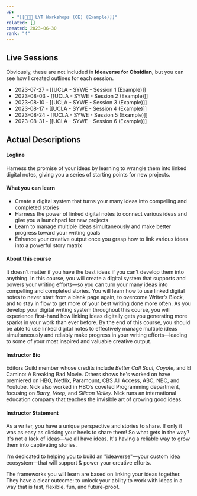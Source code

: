 ```yaml
---
up:
  - "[[👨🏻‍🏫 LYT Workshops (OE) (Example)]]"
related: []
created: 2023-06-30
rank: "4"
---
```


## Live Sessions
Obviously, these are not included in **Ideaverse for Obsidian**, but you can see how I created outlines for each session.

- 2023-07-27 - [[UCLA - SYWE - Session 1 (Example)]]
- 2023-08-03 - [[UCLA - SYWE - Session 2 (Example)]]
- 2023-08-10 - [[UCLA - SYWE - Session 3 (Example)]]
- 2023-08-17 - [[UCLA - SYWE - Session 4 (Example)]]
- 2023-08-24 - [[UCLA - SYWE - Session 5 (Example)]]
- 2023-08-31 - [[UCLA - SYWE - Session 6 (Example)]]

## Actual Descriptions
#### Logline

Harness the promise of your ideas by learning to wrangle them into linked digital notes, giving you a series of starting points for new projects.

#### What you can learn

- Create a digital system that turns your many ideas into compelling and completed stories
- Harness the power of linked digital notes to connect various ideas and give you a launchpad for new projects
- Learn to manage multiple ideas simultaneously and make better progress toward your writing goals
- Enhance your creative output once you grasp how to link various ideas into a powerful story matrix

#### About this course

It doesn’t matter if you have the best ideas if you can’t develop them into anything. In this course, you will create a digital system that supports and powers your writing efforts—so you can turn your many ideas into compelling and completed stories. You will learn how to use linked digital notes to never start from a blank page again, to overcome Writer’s Block, and to stay in flow to get more of your best writing done more often. As you develop your digital writing system throughout this course, you will experience first-hand how linking ideas digitally gets you generating more sparks in your work than ever before. By the end of this course, you should be able to use linked digital notes to effectively manage multiple ideas simultaneously and reliably make progress in your writing efforts—leading to some of your most inspired and valuable creative output.

#### Instructor Bio

Editors Guild member whose credits include _Better Call Saul, Coyote,_ and El Camino: A Breaking Bad Movie. Others shows he's worked on have premiered on HBO, Netflix, Paramount, CBS All Access, ABC, NBC, and Youtube. Nick also worked in HBO’s coveted Programming department, focusing on _Barry, Veep,_ and _Silicon Valley._ Nick runs an international education company that teaches the invisible art of growing good ideas.

#### Instructor Statement

As a writer, you have a unique perspective and stories to share. If only it was as easy as clicking your heels to share them! So what gets in the way? It's not a lack of ideas—we all have ideas. It's having a reliable way to grow them into captivating stories.

I'm dedicated to helping you to build an "ideaverse"—your custom idea ecosystem—that will support & power your creative efforts. ‍

The frameworks you will learn are based on linking your ideas together. They have a clear outcome: to unlock your ability to work with ideas in a way that is fast, flexible, fun, and future-proof.



